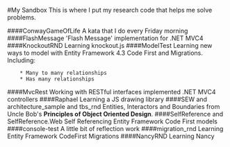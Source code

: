 #My Sandbox
This is where I put my research code that helps me solve problems.

####ConwayGameOfLife
	A kata that I do every Friday morning
####FlashMessage
	'Flash Message' implementation for .NET MVC4
####KnockoutRND
	Learning knockout.js
####ModelTest
	Learning new ways to model with Entity Framework 4.3 Code First and Migrations.  Including:
	
		* Many to many relationships
		* Has many relationships
####MvcRest
	Working with RESTful interfaces implemented .NET MVC4 controllers
####Raphael
	Learning a JS drawing library
####SEW and architecture_sample and tbs_rnd
	Entities, Interactors and Boundaries from Uncle Bob's __Principles of Object Oriented Design__.
####SelfReference and SelfReference.Web
	Self Referencing Entity Framework Code First models
####console-test
	A little bit of reflection work
####migration_rnd
	Learning Entity Framework CodeFirst Migrations
####NancyRND
	Learning Nancy
